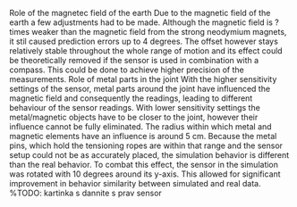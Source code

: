 Role of the magnetec field of the earth
Due to the magnetic field of the earth a few adjustments had to be made. Although the magnetic field is ? times weaker than the magnetic field from the strong neodymium magnets, it stil caused prediction errors up to 4 degrees. The offset however stays relatively stable throughout the whole range of motion and its effect could be theoretically removed if the sensor is used in combination with a compass. This could be done to achieve higher precision of the measurements. 
Role of metal parts in the joint
With the higher sensitivity settings of the sensor, metal parts around the joint have influenced the magnetic field and consequently the readings, leading to different behaviour of the sensor readings. With lower sensitivity settings the metal/magnetic objects have to be closer to the joint, however their influence cannot be fully eliminated. The radius within which metal and magnetic elements have an influence is around 5 cm. Because the metal pins, which hold the tensioning ropes are within that range and the sensor setup could not be as accurately placed, the simulation behavior is different than the real behavior. To combat this effect, the sensor in the simulation was rotated with 10 degrees around its y-axis. This allowed for significant improvement in behavior similarity between simulated and real data.
%TODO: kartinka s dannite s prav sensor